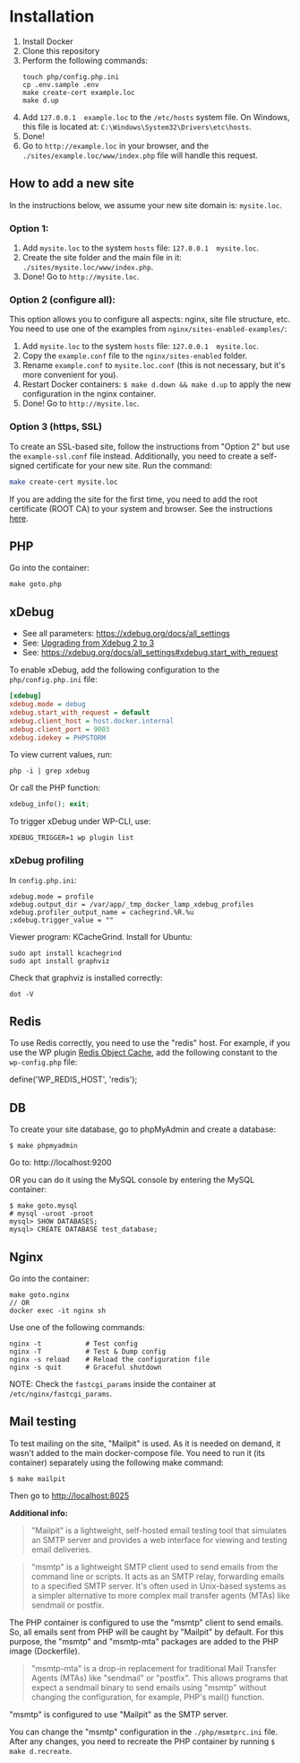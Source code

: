 Installation
============

1. Install Docker
2. Clone this repository
3. Perform the following commands:
   ```
   touch php/config.php.ini
   cp .env.sample .env
   make create-cert example.loc
   make d.up
   ```
4. Add `127.0.0.1  example.loc` to the `/etc/hosts` system file.
   On Windows, this file is located at: `C:\Windows\System32\Drivers\etc\hosts`.
5. Done!
6. Go to `http://example.loc` in your browser, and the `./sites/example.loc/www/index.php` file will handle this request.


How to add a new site
---------------------
In the instructions below, we assume your new site domain is: `mysite.loc`.

### Option 1:
1. Add `mysite.loc` to the system `hosts` file: `127.0.0.1  mysite.loc`.
2. Create the site folder and the main file in it: `./sites/mysite.loc/www/index.php`.
3. Done! Go to `http://mysite.loc`.

### Option 2 (configure all):
This option allows you to configure all aspects: nginx, site file structure, etc.
You need to use one of the examples from `nginx/sites-enabled-examples/`:

1. Add `mysite.loc` to the system `hosts` file: `127.0.0.1  mysite.loc`.
2. Copy the `example.conf` file to the `nginx/sites-enabled` folder.
3. Rename `example.conf` to `mysite.loc.conf` (this is not necessary, but it's more convenient for you).
4. Restart Docker containers: `$ make d.down && make d.up` to apply the new configuration in the nginx container.
5. Done! Go to `http://mysite.loc`.

### Option 3 (https, SSL)
To create an SSL-based site, follow the instructions from "Option 2" but use the `example-ssl.conf` file instead. Additionally, you need to create a self-signed certificate for your new site. Run the command:
```sh
make create-cert mysite.loc
```
If you are adding the site for the first time, you need to add the root certificate (ROOT CA) to your system and browser. See the instructions [here](certs/README.md).



PHP
---
Go into the container:

    make goto.php


xDebug
------
- See all parameters: https://xdebug.org/docs/all_settings
- See: [Upgrading from Xdebug 2 to 3](https://xdebug.org/docs/upgrade_guide)
- See: https://xdebug.org/docs/all_settings#xdebug.start_with_request

To enable xDebug, add the following configuration to the `php/config.php.ini` file:
```ini
[xdebug]
xdebug.mode = debug
xdebug.start_with_request = default
xdebug.client_host = host.docker.internal
xdebug.client_port = 9003
xdebug.idekey = PHPSTORM
```

To view current values, run:
```shell
php -i | grep xdebug
```

Or call the PHP function:
```php
xdebug_info(); exit;
```

To trigger xDebug under WP-CLI, use:
```shell
XDEBUG_TRIGGER=1 wp plugin list
```

### xDebug profiling

In `config.php.ini`:
```
xdebug.mode = profile
xdebug.output_dir = /var/app/_tmp_docker_lamp_xdebug_profiles
xdebug.profiler_output_name = cachegrind.%R.%u
;xdebug.trigger_value = ""
```

Viewer program: KCacheGrind. Install for Ubuntu:
```shell
sudo apt install kcachegrind
sudo apt install graphviz
```
Check that graphviz is installed correctly:
```
dot -V
```



Redis
-----
To use Redis correctly, you need to use the "redis" host. 
For example, if you use the WP plugin [Redis Object Cache](https://wordpress.org/plugins/redis-cache/), add the following constant to the `wp-config.php` file:

   define('WP_REDIS_HOST', 'redis');


DB
--
To create your site database, go to phpMyAdmin and create a database:

    $ make phpmyadmin

Go to: http://localhost:9200

OR you can do it using the MySQL console by entering the MySQL container:

    $ make goto.mysql
    # mysql -uroot -proot
    mysql> SHOW DATABASES;
    mysql> CREATE DATABASE test_database;


Nginx
-----
Go into the container:

    make goto.nginx
    // OR
    docker exec -it nginx sh

Use one of the following commands:

    nginx -t           # Test config
    nginx -T           # Test & Dump config
    nginx -s reload    # Reload the configuration file
    nginx -s quit      # Graceful shutdown

NOTE: Check the `fastcgi_params` inside the container at `/etc/nginx/fastcgi_params`.


Mail testing
------------
To test mailing on the site, "Mailpit" is used. As it is needed on demand, it wasn't added to the main docker-compose file. You need to run it (its container) separately using the following make command:

	$ make mailpit

Then go to <http://localhost:8025> 

**Additional info:**

> "Mailpit" is a lightweight, self-hosted email testing tool that simulates an SMTP server and provides a web interface for viewing and testing email deliveries.

> "msmtp" is a lightweight SMTP client used to send emails from the command line or scripts. It acts as an SMTP relay, forwarding emails to a specified SMTP server. It's often used in Unix-based systems as a simpler alternative to more complex mail transfer agents (MTAs) like sendmail or postfix.

The PHP container is configured to use the "msmtp" client to send emails. So, all emails sent from PHP will be caught by "Mailpit" by default. For this purpose, the "msmtp" and "msmtp-mta" packages are added to the PHP image (Dockerfile).

> "msmtp-mta" is a drop-in replacement for traditional Mail Transfer Agents (MTAs) like "sendmail" or "postfix". This allows programs that expect a sendmail binary to send emails using "msmtp" without changing the configuration, for example, PHP's mail() function.

"msmtp" is configured to use "Mailpit" as the SMTP server.

You can change the "msmtp" configuration in the `./php/msmtprc.ini` file. After any changes, you need to recreate the PHP container by running `$ make d.recreate`.
